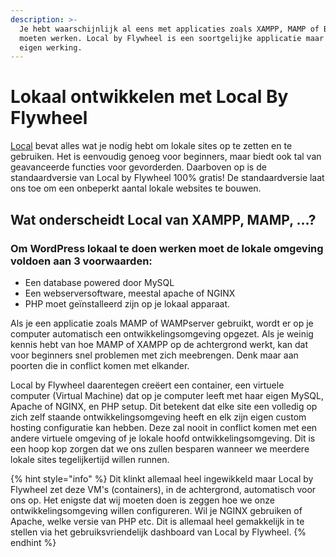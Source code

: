 ```yaml
---
description: >-
  Je hebt waarschijnlijk al eens met applicaties zoals XAMPP, MAMP of Bitname
  moeten werken. Local by Flywheel is een soortgelijke applicatie maar met zijn
  eigen werking.
---
```


# Lokaal ontwikkelen met Local By Flywheel

[Local](https://localwp.com) bevat alles wat je nodig hebt om lokale sites op te zetten en te gebruiken. Het is eenvoudig genoeg voor beginners, maar biedt ook tal van geavanceerde functies voor gevorderden. Daarboven op is de standaardversie van Local by Flywheel 100% gratis! De standaardversie laat ons toe om een onbeperkt aantal lokale websites te bouwen.

## Wat onderscheidt Local van XAMPP, MAMP, …?

### **Om WordPress lokaal te doen werken moet de lokale omgeving voldoen aan 3 voorwaarden:**

* Een database powered door MySQL
* Een webserversoftware, meestal apache of NGINX
* PHP moet geïnstalleerd zijn op je lokaal apparaat. 

Als je een applicatie zoals MAMP of WAMPserver gebruikt, wordt er op je computer automatisch een ontwikkelingsomgeving opgezet. Als je weinig kennis hebt van hoe MAMP of XAMPP op de achtergrond werkt, kan dat voor beginners snel problemen met zich meebrengen. Denk maar aan poorten die in conflict komen met elkander.

Local by Flywheel daarentegen creëert een container, een virtuele computer (Virtual Machine) dat op je computer leeft met haar eigen MySQL, Apache of NGINX, en PHP setup. Dit betekent dat elke site een volledig op zich zelf staande ontwikkelingsomgeving heeft en elk zijn eigen custom hosting configuratie kan hebben. Deze zal nooit in conflict komen met een andere virtuele omgeving of je lokale hoofd ontwikkelingsomgeving. Dit is een hoop kop zorgen dat we ons zullen besparen wanneer we meerdere lokale sites tegelijkertijd willen runnen.

{% hint style="info" %}
Dit klinkt allemaal heel ingewikkeld maar Local by Flywheel zet deze VM's (containers), in de achtergrond, automatisch voor ons op. Het enigste dat wij moeten doen is zeggen hoe we onze ontwikkelingsomgeving willen configureren. Wil je NGINX gebruiken of Apache, welke versie van PHP etc. Dit is allemaal heel gemakkelijk in te stellen via het gebruiksvriendelijk dashboard van Local by Flywheel.
{% endhint %}
